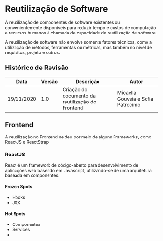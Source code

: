 # Reutilização de Software

A reutilização de componentes de software existentes ou convenientemente disponíveis para reduzir tempo e custos de computação e recursos humanos é chamada de capacidade de reutilização de software. 

A reutilização de software não envolve somente fatores técnicos, como a utilização de métodos, ferramentas ou métricas, mas também no nível de requisitos, projeto e outros.

## Histórico de Revisão

| Data | Versão | Descrição | Autor |
|------|--------|-----------|-------|
| 19/11/2020 | 1.0 | Criação do documento da reutilização do Frontend | Micaella Gouveia e Sofia Patrocínio |


## Frontend
A reutilização no Frontend se deu por meio de alguns Frameworks, como ReactJS e ReactStrap.

### ReactJS

React é um framework de código-aberto para desenvolvimento de aplicações web baseado em Javascript, utilizando-se de uma arquitetura baseada em componentes.

#### Frozen Spots
* Hooks
* JSX

#### Hot Spots
* Componentes
* Services
*